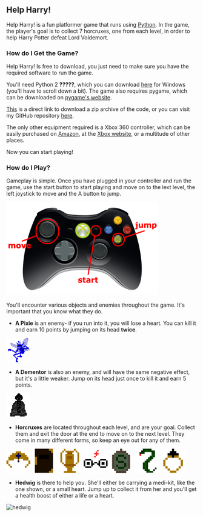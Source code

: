 ## Help Harry!

Help Harry! is a fun platformer game that runs using [Python](https://www.python.org/). In the game, the player's goal is to collect 7 horcruxes, one from each level, in order to help Harry Potter defeat Lord Voldemort.

### How do I Get the Game?

Help Harry! Is free to download, you just need to make sure you have the required software to run the game. 

You'll need Python 2 **?????**, which you can download [here](https://www.python.org/downloads/windows/) for Windows (you'll have to scroll down a bit). The game also requires pygame, which can be downloaded on [pygame's website](https://www.pygame.org/).

[This](https://github.com/zoe-stuart/harry-potter-platformer/archive/master.zip) is a direct link to download a zip archive of the code, or you can visit my GitHub repository [here](https://github.com/zoe-stuart/harry-potter-platformer).

The only other equipment required is a Xbox 360 controller, which can be easily purchased on [Amazon](https://www.amazon.com/Microsoft-Wired-Controller-Windows-Console/dp/B004QRKWLA), at the [Xbox website](http://www.xbox.com/en-US/xbox-one/accessories/controllers/controller-cable-windows), or a multitude of other places.

Now you can start playing!

### How do I Play?

Gameplay is simple. Once you have plugged in your controller and run the game, use the start button to start playing and move on to the lext level, the left joystick to move and the A button to jump.

![controls_diagram](assets/xbox_controller.png)

You'll encounter various objects and enemies throughout the game. It's important that you know what they do. 

- **A Pixie** is an enemy- if you run into it, you will lose a heart. You can kill it and earn 10 points by jumping on its head **twice**. 

![pixie](assets/pixie_tb.png)

- **A Dementor** is also an enemy, and will have the same negative effect, but it's a little weaker. Jump on its head just once to kill it and earn 5 points. 

![dementor](assets/dementor_tb.png)

- **Horcruxes** are located throughout each level, and are your goal. Collect them and exit the door at the end to move on to the next level. They come in many different forms, so keep an eye out for any of them.

![horcrux1](assets/horcruxes/diadem_tb.png) ![horcrux2](assets/horcruxes/diary_tb.png) ![horcrux3](assets/horcruxes/goblet_tb.png) ![horcrux4](assets/horcruxes/harry_tb.png) ![horcrux5](assets/horcruxes/locket_tb.png) ![horcrux6](assets/horcruxes/nagini_tb.png) ![horcrux7](assets/horcruxes/ring_tb.png)

- **Hedwig** is there to help you. She'll either be carrying a medi-kit, like the one shown, or a small heart. Jump up to collect it from her and you'll get a health boost of either a life or a heart. 

![hedwig](assets/hedwig_down_tb.png)
